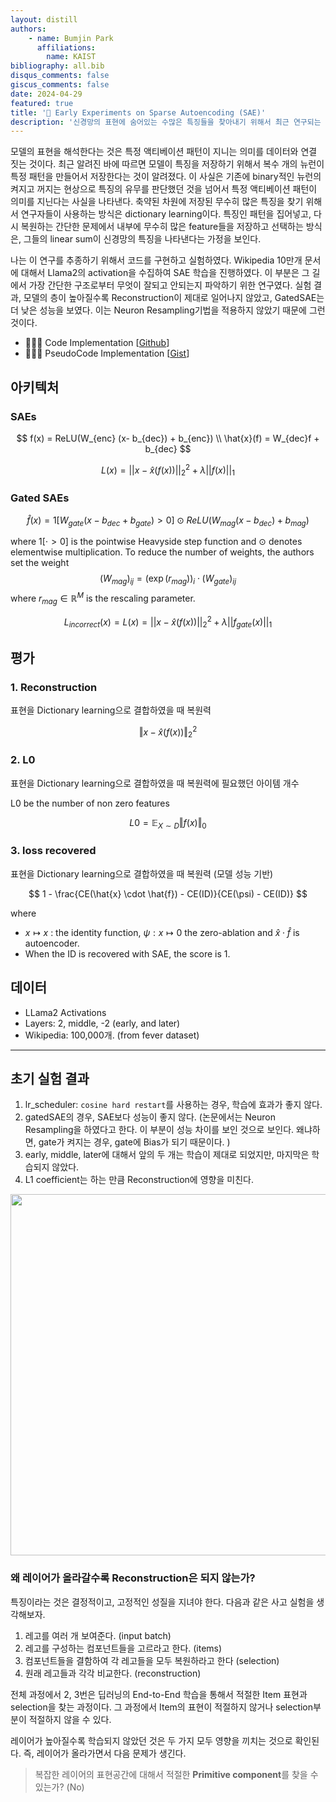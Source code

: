 ```yaml
---
layout: distill
authors: 
    - name: Bumjin Park
      affiliations:
        name: KAIST
bibliography: all.bib
disqus_comments: false
giscus_comments: false
date: 2024-04-29
featured: true
title: '📌 Early Experiments on Sparse Autoencoding (SAE)'
description: '신경망의 표현에 숨어있는 수많은 특징들을 찾아내기 위해서 최근 연구되는 SAE 기법을 추종하기 위해 실험을 진행하였다. '
---
```


모델의 표현을 해석한다는 것은 특정 액티베이션 패턴이 지니는 의미를 데이터와 연결 짓는 것이다. 최근 알려진 바에 따르면 모델이 특징을 저장하기 위해서 복수 개의 뉴런이 특정 패턴을 만들어서 저장한다는 것이 알려졌다. 이 사실은 기존에 binary적인 뉴런의 켜지고 꺼지는 현상으로 특징의 유무를 판단했던 것을 넘어서 특정 액티베이션 패턴이 의미를 지닌다는 사실을 나타낸다. 축약된 차원에 저장된 무수히 많은 특징을 찾기 위해서 연구자들이 사용하는 방식은 dictionary learning이다. 특징인 패턴을 집어넣고, 다시 복원하는 간단한 문제에서 내부에 무수히 많은 feature들을 저장하고 선택하는 방식은, 그들의 linear sum이 신경망의 특징을 나타낸다는 가정을 보인다. 

나는 이 연구를 추종하기 위해서 코드를 구현하고 실험하였다. Wikipedia 10만개 문서에 대해서 Llama2의 activation을 수집하여 SAE 학습을 진행하였다. 
이 부분은 그 길에서 가장 간단한 구조로부터 무엇이 잘되고 안되는지 파악하기 위한 연구였다. 실험 결과, 모델의 층이 높아질수록 Reconstruction이 제대로 일어나지 않았고, GatedSAE는 더 낮은 성능을 보였다. 이는 Neuron Resampling기법을 적용하지 않았기 때문에 그런 것이다. 


* 🧑🏻‍💻 Code Implementation [[Github](https://github.com/fxnnxc/llm/tree/v24.05.05_SAE)]
* 🧑🏻‍💻 PseudoCode Implementation [[Gist](https://gist.github.com/fxnnxc/35a72b2af899a6f339bb9d2aa09ab563)]


## 아키텍처 

###  SAEs
$$
f(x) = ReLU(W_{enc} (x- b_{dec}) + b_{enc}) \\ 
\hat{x}(f) = W_{dec}f + b_{dec}
$$

$$
L(x) =  || x - \hat{x}(f(x)) ||_2^2  + \lambda ||f(x)||_1
$$

### Gated SAEs

$$
\hat{f}(x) = 1[W_{gate}(x-b_{dec} +b_{gate}) >0] \odot ReLU(W_{mag} (x- b_{dec}) + b_{mag})
$$

where $1[\cdot >0]$ is the pointwise Heavyside step function and $\odot$ denotes elementwise multiplication. 
To reduce the number of weights, the authors set the weight
$$
(W_{mag})_{ij} =  (\exp(r_{mag}))_i \cdot (W_{gate})_{ij}
$$
where $r_{mag} \in \mathbb{R}^M$ is the rescaling parameter. 

$$
L_{incorrect}(x) = L(x) =  || x - \hat{x}(f(x)) ||_2^2  + \lambda ||f_{gate}(x)||_1
$$



## 평가 

### 1. Reconstruction

표현을 Dictionary learning으로 결합하였을 때 복원력

$$
\Vert x - \hat{x}(f(x)) \Vert_2^2 
$$

### 2. L0 
표현을 Dictionary learning으로 결합하였을 때 복원력에 필요했던 아이템 개수 

L0 be the number of non zero features  

$$L0 = \mathbb{E}_{X\sim D} \Vert f(x)\Vert_0$$  

### 3. loss recovered 

표현을 Dictionary learning으로 결합하였을 때 복원력 (모델 성능 기반)

$$
1 - \frac{CE(\hat{x} \cdot \hat{f}) - CE(ID)}{CE(\psi) - CE(ID)}
$$

where 
* $x \mapsto x$ :  the identity function, $\psi: x \mapsto 0$ the zero-ablation and $\hat{x} \cdot \hat{f}$ is autoencoder.
* When the ID is recovered with SAE, the score is 1. 

## 데이터 

* LLama2 Activations 
* Layers: 2, middle, -2  (early, and later)
* Wikipedia: 100,000개. (from fever dataset)

---

## 초기 실험 결과 

1. lr_scheduler: `cosine hard restart`를 사용하는 경우, 학습에 효과가 좋지 않다. 
2. gatedSAE의 경우, SAE보다 성능이 좋지 않다. (논문에서는 Neuron Resampling을 하였다고 한다. 이 부분이 성능 차이를 보인 것으로 보인다. 왜냐하면, gate가 켜지는 경우, gate에 Bias가 되기 때문이다. )
3. early, middle, later에 대해서 앞의 두 개는 학습이 제대로 되었지만, 마지막은 학습되지 않았다. 
4. L1 coefficient는 하는 만큼 Reconstruction에 영향을 미친다. 

<img src="https://onedrive.live.com/embed?resid=AE042A624064F8CA%218851&authkey=%21ABvIo6RPLoT1Oao&width=746&height=578" width="746" height="578" />

### 왜 레이어가 올라갈수록 Reconstruction은 되지 않는가? 

특징이라는 것은 결정적이고, 고정적인 성질을 지녀야 한다. 다음과 같은 사고 실험을 생각해보자. 

1. 레고를 여러 개 보여준다. (input batch)
2. 레고를 구성하는 컴포넌트들을 고르라고 한다. (items)
3. 컴포넌트들을 결함하여 각 레고들을 모두 복원하라고 한다 (selection)
4. 원래 레고들과 각각 비교한다. (reconstruction)

전체 과정에서 2, 3번은 딥러닝의 End-to-End 학습을 통해서 적절한 Item 표현과 selection을 찾는 과정이다. 
그 과정에서 Item의 표현이 적절하지 않거나 selection부분이 적절하지 않을 수 있다. 

레이어가 높아질수록 학습되지 않았던 것은 두 가지 모두 영향을 끼치는 것으로 확인된다. 
즉, 레이어가 올라가면서 다음 문제가 생긴다. 

<blockquote>
복잡한 레이어의 표현공간에 대해서 적절한 <strong>Primitive component</strong>를 찾을 수 있는가? (No)
</blockquote>
